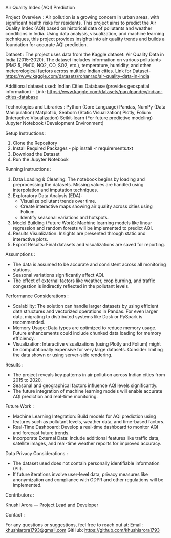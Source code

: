 Air Quality Index (AQI) Prediction

Project Overview :
Air pollution is a growing concern in urban areas, with significant health risks for residents. This project aims to predict the Air Quality Index (AQI) based on historical data of pollutants and weather conditions in India. Using data analysis, visualization, and machine learning techniques, this project provides insights into air quality trends and builds a foundation for accurate AQI prediction.

Dataset :
The project uses data from the Kaggle dataset: Air Quality Data in India (2015–2020). The dataset includes information on various pollutants (PM2.5, PM10, NO2, CO, SO2, etc.), temperature, humidity, and other meteorological factors across multiple Indian cities.
Link for Dataset- https://www.kaggle.com/datasets/rohanrao/air-quality-data-in-india

Additional dataset used: Indian Cities Database (provides geospatial information) - Link: https://www.kaggle.com/datasets/parulpandey/indian-cities-database

Technologies and Libraries :
Python (Core Language)
Pandas, NumPy (Data Manipulation)
Matplotlib, Seaborn (Static Visualization)
Plotly, Folium (Interactive Visualization)
Scikit-learn (For future predictive modeling)
Jupyter Notebook (Development Environment)

Setup Instructions :
1. Clone the Repository
2. Install Required Packages - pip install -r requirements.txt
3. Download the Dataset
4. Run the Jupyter Notebook 

Running Instructions :

1. Data Loading & Cleaning: The notebook begins by loading and preprocessing the datasets. Missing values are handled using interpolation and imputation techniques.
2. Exploratory Data Analysis (EDA):
   * Visualize pollutant trends over time.
   * Create interactive maps showing air quality across cities using Folium.
   * Identify seasonal variations and hotspots.
3. Model Building (Future Work): Machine learning models like linear regression and random forests will be implemented to predict AQI.
4. Results Visualization: Insights are presented through static and interactive plots.
5. Export Results: Final datasets and visualizations are saved for reporting.
   
Assumptions :

* The data is assumed to be accurate and consistent across all monitoring stations.
* Seasonal variations significantly affect AQI.
* The effect of external factors like weather, crop burning, and traffic congestion is indirectly reflected in the pollutant levels.
  
Performance Considerations :

* Scalability: The solution can handle larger datasets by using efficient data structures and vectorized operations in Pandas. For even larger data, migrating to distributed systems like Dask or PySpark is recommended.
* Memory Usage: Data types are optimized to reduce memory usage. Future enhancements could include chunked data loading for memory efficiency.
* Visualization: Interactive visualizations (using Plotly and Folium) might be computationally expensive for very large datasets. Consider limiting the data shown or using server-side rendering.
  
Results :

* The project reveals key patterns in air pollution across Indian cities from 2015 to 2020.
* Seasonal and geographical factors influence AQI levels significantly.
* The future integration of machine learning models will enable accurate AQI prediction and real-time monitoring.
  
Future Work :
* Machine Learning Integration: Build models for AQI prediction using features such as pollutant levels, weather data, and time-based factors.
* Real-Time Dashboard: Develop a real-time dashboard to monitor AQI and forecast future trends.
* Incorporate External Data: Include additional features like traffic data, satellite images, and real-time weather reports for improved accuracy.
  
Data Privacy Considerations :

* The dataset used does not contain personally identifiable information (PII).
* If future iterations involve user-level data, privacy measures like anonymization and compliance with GDPR and other regulations will be implemented.
  
Contributors :

Khushi Arora — Project Lead and Developer

Contact :

For any questions or suggestions, feel free to reach out at:
Email: khushiarora1793@gmail.com
GitHub: https://github.com/khushiarora1793


